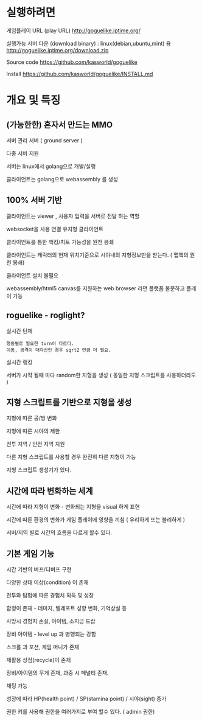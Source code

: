 # 실행하려면 

게임플레이 URL (play URL)
http://goguelike.iptime.org/

실행가능 서버 다운 (download binary) : linux(debian,ubuntu,mint) 용 
http://goguelike.iptime.org/download.zip

Source code https://github.com/kasworld/goguelike

Install https://github.com/kasworld/goguelike/INSTALL.md

# 개요 및 특징  

## (가능한한) 혼자서 만드는 MMO 

서버 관리 서버 ( ground server )

다중 서버 지원 

서버는 linux에서 golang으로 개발/실행 

클라이언트는 golang으로 webassembly 를 생성 


## 100% 서버 기반 
	
클라이언트는 viewer , 사용자 입력을 서버로 전달 하는 역할 

websocket을 사용 연결 유지형 클라이언트 

클라이언트를 통한 핵킹/치트 가능성을 원천 봉쇄 

클라이언트는 캐릭터의 현재 위치기준으로 시야내의 지형정보만을 받는다. ( 맵핵의 원천 봉쇄)

클라이언트 설치 불필요 

webassembly/html5 canvas를 지원하는 web browser 라면 플랫폼 불문하고 플레이 가능 


## roguelike - roglight?
	
실시간 턴제 

    행동별로 필요한 turn이 다르다. 
    이동, 공격이 대각선인 경우 sqrt2 만큼 더 필요. 

실시간 랭킹 

서버가 시작 될때 마다 random한 지형을 생성 ( 동일한 지형 스크립트를 사용하더라도 )


## 지형 스크립트를 기반으로 지형을 생성 

지형에 따른 공/방 변화 

지형에 따른 시야의 제한 
	
전투 지역 / 안전 지역 지원 

다른 지형 스크립트를 사용할 경우 완전히 다른 지형이 가능 

지형 스크립트 생성기가 있다. 


## 시간에 따라 변화하는 세계 

시간에 따라 지형이 변화 - 변화되는 지형을 visual 하게 표현 

시간에 따른 환경의 변화가 게임 플레이에 영향을 끼침 ( 유리하게 또는 불리하게 )

서버/지역 별로 시간의 흐름을 다르게 할수 있다. 


## 기본 게임 기능 

시간 기반의 버프/디버프 구현 

다양한 상태 이상(condition) 이 존재 

전투와 탐험에 따른 경험치 획득 및 성장 

함정이 존재 - 데미지, 텔레포트 성향 변화, 기억상실 등 

사망시 경험치 손실, 아이템, 소지금 드랍 

장비 아이템 - level up 과 병행되는 강함 

스크롤 과 포션, 게임 머니가 존재 

재활용 상점(recycle)이 존재

장비/아이템의 무게 존재, 과중 시 페널티 존재. 

채팅 가능 

성장에 따라 HP(health point) / SP(stamina point) / 시야(sight) 증가
 
권한 키를 사용해 권한을 여러가지로 부여 할수 있다. ( admin 권한)


